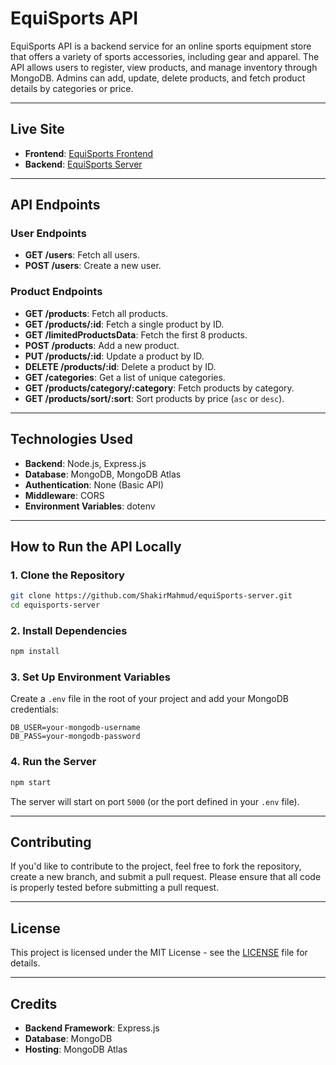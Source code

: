 # **EquiSports API**

EquiSports API is a backend service for an online sports equipment store that offers a variety of sports accessories, including gear and apparel. The API allows users to register, view products, and manage inventory through MongoDB. Admins can add, update, delete products, and fetch product details by categories or price.

---

## **Live Site**

- **Frontend**: [EquiSports Frontend](https://equi-sports-shakir.vercel.app/)
- **Backend**: [EquiSports Server](https://equi-sports-server-shakir.vercel.app)

---

## **API Endpoints**

### **User Endpoints**

- **GET /users**: Fetch all users.
- **POST /users**: Create a new user.

### **Product Endpoints**

- **GET /products**: Fetch all products.
- **GET /products/:id**: Fetch a single product by ID.
- **GET /limitedProductsData**: Fetch the first 8 products.
- **POST /products**: Add a new product.
- **PUT /products/:id**: Update a product by ID.
- **DELETE /products/:id**: Delete a product by ID.
- **GET /categories**: Get a list of unique categories.
- **GET /products/category/:category**: Fetch products by category.
- **GET /products/sort/:sort**: Sort products by price (`asc` or `desc`).

---

## **Technologies Used**

- **Backend**: Node.js, Express.js
- **Database**: MongoDB, MongoDB Atlas
- **Authentication**: None (Basic API)
- **Middleware**: CORS
- **Environment Variables**: dotenv

---

## **How to Run the API Locally**

### 1. Clone the Repository

```bash
git clone https://github.com/ShakirMahmud/equiSports-server.git
cd equisports-server
```

### 2. Install Dependencies

```bash
npm install
```

### 3. Set Up Environment Variables

Create a `.env` file in the root of your project and add your MongoDB credentials:

```env
DB_USER=your-mongodb-username
DB_PASS=your-mongodb-password
```

### 4. Run the Server

```bash
npm start
```

The server will start on port `5000` (or the port defined in your `.env` file).

---

## **Contributing**

If you'd like to contribute to the project, feel free to fork the repository, create a new branch, and submit a pull request. Please ensure that all code is properly tested before submitting a pull request.

---

## **License**

This project is licensed under the MIT License - see the [LICENSE](LICENSE) file for details.

---

## **Credits**

- **Backend Framework**: Express.js
- **Database**: MongoDB
- **Hosting**: MongoDB Atlas


